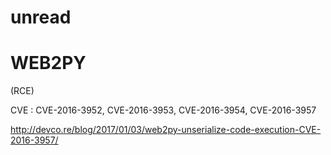 unread
===
# WEB2PY #
(RCE)

CVE : CVE-2016-3952, CVE-2016-3953, CVE-2016-3954, CVE-2016-3957

http://devco.re/blog/2017/01/03/web2py-unserialize-code-execution-CVE-2016-3957/
